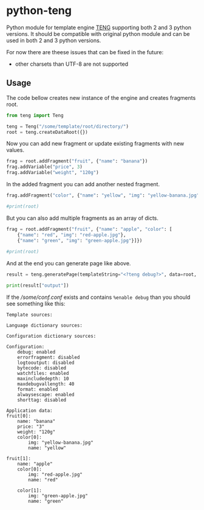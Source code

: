 # python-teng

Python module for template engine [TENG](https://github.com/burlog/teng) supporting both 2 and 3 python versions. It should be compatible with original python module and can be used in both 2 and 3 python versions.

For now there are theese issues that can be fixed in the future:
 * other charsets than UTF-8 are not supported

## Usage

The code bellow creates new instance of the engine and creates fragments root.

```python
from teng import Teng

teng = Teng("/some/template/root/directory/")
root = teng.createDataRoot({})
```
Now you can add new fragment or update existing fragments with new values.

```python
frag = root.addFragment("fruit", {"name": "banana"})
frag.addVariable("price", 3)
frag.addVariable("weight", "120g")
```

In the added fragment you can add another nested fragment.

```python
frag.addFragment("color", {"name": "yellow", "img": "yellow-banana.jpg"})

#print(root)
````

But you can also add multiple fragments as an array of dicts.

```python
frag = root.addFragment("fruit", {"name": "apple", "color": [
    {"name": "red", "img": "red-apple.jpg"},
    {"name": "green", "img": "green-apple.jpg"}]})
    
#print(root)
```

And at the end you can generate page like above.

```python
result = teng.generatePage(templateString="<?teng debug?>", data=root, configFilename="/some/conf.conf")

print(result["output"])
```

If the */some/conf.conf* exists and contains `%enable debug` than you should see something like this:

```
Template sources:

Language dictionary sources:

Configuration dictionary sources:

Configuration: 
    debug: enabled
    errorfragment: disabled
    logtooutput: disabled
    bytecode: disabled
    watchfiles: enabled
    maxincludedepth: 10
    maxdebugvallength: 40
    format: enabled
    alwaysescape: enabled
    shorttag: disabled

Application data:
fruit[0]: 
    name: "banana"
    price: "3"
    weight: "120g"
    color[0]: 
        img: "yellow-banana.jpg"
        name: "yellow"

fruit[1]: 
    name: "apple"
    color[0]: 
        img: "red-apple.jpg"
        name: "red"

    color[1]: 
        img: "green-apple.jpg"
        name: "green"
```

